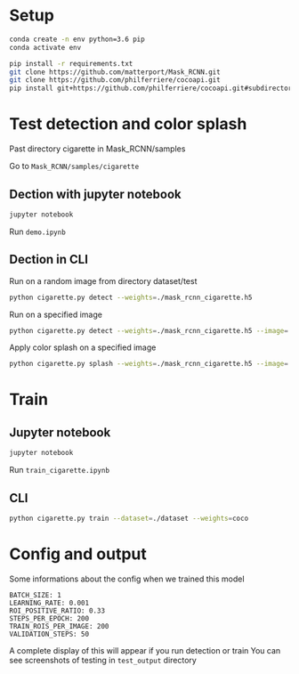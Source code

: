 # Setup

```bash
conda create -n env python=3.6 pip
conda activate env

pip install -r requirements.txt
git clone https://github.com/matterport/Mask_RCNN.git
git clone https://github.com/philferriere/cocoapi.git
pip install git+https://github.com/philferriere/cocoapi.git#subdirectory=PythonAPI
```

# Test detection and color splash

Past directory cigarette in Mask_RCNN/samples

Go to ```Mask_RCNN/samples/cigarette```

## Dection with jupyter notebook

```bash
jupyter notebook
```

Run ```demo.ipynb```

## Dection in CLI

Run on a random image from directory dataset/test
```bash
python cigarette.py detect --weights=./mask_rcnn_cigarette.h5
```
Run on a specified image
```bash
python cigarette.py detect --weights=./mask_rcnn_cigarette.h5 --image=./dataset/test/smoking_0297.jpg
```

Apply color splash on a specified image
```bash
python cigarette.py splash --weights=./mask_rcnn_cigarette.h5 --image=./dataset/test/smoking_0297.jpg
```

# Train

## Jupyter notebook

```bash
jupyter notebook
```

Run ```train_cigarette.ipynb```

## CLI
```bash
python cigarette.py train --dataset=./dataset --weights=coco
```

# Config and output
Some informations about the config when we trained this model
```
BATCH_SIZE: 1
LEARNING_RATE: 0.001
ROI_POSITIVE_RATIO: 0.33
STEPS_PER_EPOCH: 200
TRAIN_ROIS_PER_IMAGE: 200
VALIDATION_STEPS: 50
```

A complete display of this will appear if you run detection or train
You can see screenshots of testing in ```test_output``` directory